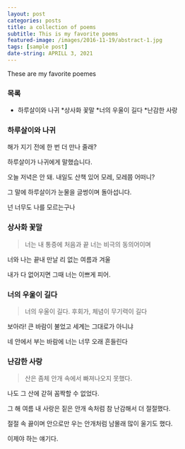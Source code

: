```yaml
---
layout: post
categories: posts
title: a collection of poems
subtitle: This is my favorite poems
featured-image: /images/2016-11-19/abstract-1.jpg
tags: [sample post]
date-string: APRILL 3, 2021
---
```


These are my favorite poemes

### 목록

* 하루살이와 나귀
*상사화 꽃말
*너의 우울이 길다
*난감한 사랑

### 하루살이와 나귀

해가 지기 전에
한 번 더 만나 줄래?

하루살이가 나귀에게
말했습니다.

오늘 저녁은 안 돼.
내일도 산책 있어
모레, 모레쯤 어떠니?

그 말에 하루살이가
눈물을 글썽이며 돌아섭니다.

넌 너무도 나를 모르는구나

### 상사화 꽃말

> 너는 내 통증에 처음과 끝
너는 비극의 동의어이며

너와 나는 끝내 만날 리 없는
여름과 겨울

내가 다 없어지면
그때 너는 이쁘게 피어.

### 너의 우울이 길다

> 너의 우울이 길다.
후회가, 체념이
무기력이 길다

보아라!
큰 바람이 불었고
세계는 그대로가 아니냐

네 안에서 부는 바람에
너는 너무 오래 흔들린다

### 난감한 사랑

> 산은 좀체 안개 속에서
빠져나오지 못했다.

나도 그 산에 갇혀
꼼짝할 수 없었다.

그 해 여름 내 사랑은 
짙은 안개 속처럼
참 난감해서 더 절절했다.

절절 속 끓이며
안으로만 우는 안개처럼
남몰래 많이 울기도 했다.

이제야 하는 얘기다.